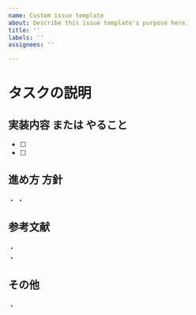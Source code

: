 ```yaml
---
name: Custom issue template
about: Describe this issue template's purpose here.
title: ''
labels: ''
assignees: ''

---
```


# タスクの説明  
<!-- このタスクの概要を簡単に説明してください -->



## 実装内容 または やること  
- [ ]  
- [ ]  


## 進め方 方針  
・
・

## 参考文献  
<!-- URLなどがあれば -->
・  
・  

## その他  
・
